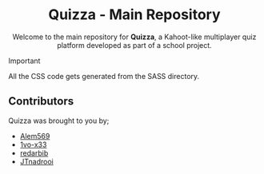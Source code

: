 <p align="center">
  <!-- <img src="https://via.placeholder.com/800x200.png?text=Quizza" alt="header" /> -->
</p>

<h1 align="center">Quizza - Main Repository</h1>

<p align="center">
  Welcome to the main repository for <strong>Quizza</strong>, a Kahoot-like multiplayer quiz platform developed as part of a school project.
</p>

> [!IMPORTANT]
> All the CSS code gets generated from the SASS directory.

## Contributors

Quizza was brought to you by;

-   [Alem569](https://github.com/Alem569)
-   [1vo-x33](https://github.com/1vo-x33)
-   [redarbib](https://github.com/redarbib)
-   [JTnadrooi](https://github.com/JTnadrooi)
